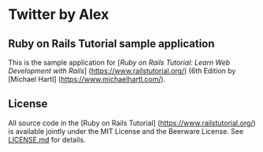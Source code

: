 # Twitter by Alex
## Ruby on Rails Tutorial sample application
This is the sample application for [*Ruby on Rails Tutorial: Learn Web Development with Rails*] (https://www.railstutorial.org/) (6th Edition by [Michael Hartl] (https://www.michaelhartl.com/).

## License
All source code in the [Ruby on Rails Tutorial] (https://www.railstutorial.org/) is available jointly under the MIT License and the Beerware License. See [LICENSE.md](LICENSE.md) for details.
